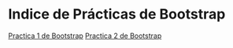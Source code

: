 # Indice de Prácticas de Bootstrap
<a href="https://lala02.github.io/Practicas%20Bootstrap/Practica1.html">Practica 1 de Bootstrap</a>
<a href="https://lala02.github.io/Practicas%20Bootstrap/Practica2.html">Practica 2 de Bootstrap</a>


